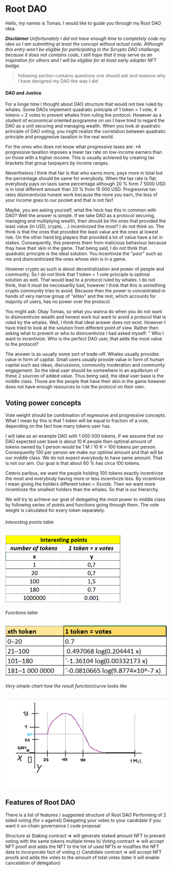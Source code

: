 # Root DAO

Hello, my names is Tomas. I would like to guide you through my Root DAO idea.

**_Disclaimer_**
*Unfortunately I did not have enough time to completely code my idea so I am submitting at least the concept without actual code.
Although this entry won´t be eligible for participating in the Scrypto DAO challenge, because it does not contains code, I still hope that it may serve as an inspiration for others and I will be eligible for at least early adopter NFT badge.*

> following section contains questions one should ask and reasons why I have designed my DAO the way I did
#### DAO and Justice

For a longe time I thought about DAO structure that would not bee ruled by whales.
Some DAOs implement quadratic principle of 1 token = 1 vote, 4 tokens = 2 votes to prevent whales from ruling the protocol.
However as a student of economical oriented programme on uni I have tried to regard the DAO as a unit securing and managing wealth.
When you look at quadratic principle of DAO voting, you might realize the correlation between quadratic principle and proggresive taxation in the real world.

For the ones who does not know what progressive taxes are:
*A progressive taxation imposes a lower tax rate on low-income earners than on those with a higher income. This is usually achieved by creating tax brackets that group taxpayers by income ranges. 


Nevertheless I think that fair is that who earns more, pays more in total but the percentage should be same for everybody.
When the tax rate is flat, everybody pays on taxis same percentage although 20 % form 7 5000 USD is in total different amount than 20 % from 15 000 USD.
Progressive tax rates disincentivize honest work because the more you earn, the less of your income goes to our pocket and that is not fair! 

Maybe, you are asking yourself, what the heck has this in common with DAO? Well the answer is simple. If we take DAO as a protocol securing, managing and multiplying wealth, then should be the ones that provided the least value (in USD, crypto, ...) incentivized the most? I do not think so. The think is that the ones that provided the least value are the ones at lowest risk. On the other hand big players that provided a lot of value have a lot in stakes. Consequently, this prevents them from malicious behaviour because thay have their skin in the game. That being said, I do not think that quadratic principle is the ideal solution. You incentivize the "poor" such as me and disincentivized the ones whose skin is in a game. 

However crypto as such is about decentralization and power of people and community. So I do not think that 1 token = 1 vote principle is optimal solution as well. That would lead to a protocol ruled by whales. I do not think, that it must be neccesarilly bad, however I think that this is something crypto community tries to avoid. Because then the power is concentrated in hands of very narrow group of "elites" and the rest, which accounts for majority of users, has no power over the protocol.

You might ask: Okay Tomas, so what you wanna do when you do not want to disincentivize wealth and honest work but want to avoid a protocol that is ruled by the whales.
Well, I think that ideal answer does not exist. However I have tried to look at the solution from different point of view. Rather then asking what to prevent or who to disincentivize I had asked myself: " Who I want to incentivize. Who is the perfect DAO user, that adds the most value to the protocol?

The answer is as usually some sort of trade-off. Whales usually provides value in form of capital. Small users usually provide value in form of human capital such ass ideas, discussions, community moderation and community engagement. So the ideal user should be somewhere in an equlibrium of these 2 sources of added value. Thus being said, the ideal user base is the middle class. Those are the people that have their skin in the game however does not have enough resources to rule the protocol on their own.

## Voting power concepts
Vote weight should be combination of regressive and progressive concepts. What I mean by this is that 1 token will be equal to fraction of a vote, depending on the fact how many tokens user has. 

I will take as an example DAO with 1 000 000 tokens. If we assume that our DAO expected user base is about 10 K people then optimal amount of tokens owned by 1 person would be 1 M / 10 K = 100 tokens per person. Consequently 100 per person we make our optimal amount and that will be our middle class. We do  not expect everybody to have same amount. That is not our aim. Our goal is that about 60 % has circa 100 tokens.

Ceteris paribus, we want the people holding 100 tokens exactly incentivize the most and everybody having more or less incentivize less. By incentivize I mean giving the holders different token = Xxvote. Then we want more incentivize the smallest holders than the whales. So that is our hierarchy.

We will try to achieve our goal of delegating the most power to middle class by following series of points and functions going through them.
The vote weight is calculated for every token separately.

###### Interesting points table
<img src="https://github.com/tomashla/root_dao/blob/main/interesting%20points.PNG" alt="Table of interesting points" title="Table of interesting points" width="360">

###### Functions table
<img src="https://github.com/tomashla/root_dao/blob/main/funkce.PNG" alt="Table of functions" title="Table of functions" width="600">

###### Very simple chart how the result function/curve looks like
<img src="https://github.com/tomashla/root_dao/blob/main/graf0.PNG" alt="Vote weight chart" title="Vote weight chart" >

## Features of Root DAO
There is a list of features / suggested structure of Root DAO
Performing of 2 sided voting (for x against)
Delegating your votes to your candidate if you want it
on-chain governance ( code proposal 


Structure
a) Staking contract => will generate staked amount NFT to prevent voting with the same tokens multiple times
b) Voting contract => will accept NFT proof and adds the NFT to the list of used NFTs or modifies the NFT data to incorporate fact of voting
c) Candidate contract => will accept NFT proofs and adds the votes to the amount of total votes (later it will enable cancelation of delegation)



